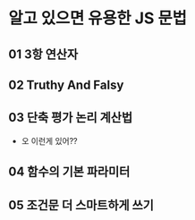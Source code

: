 # 알고 있으면 유용한 JS 문법

## 01 3항 연산자
  
## 02 Truthy And Falsy
  
## 03 단축 평가 논리 계산법
- 오 이런게 있어??

## 04 함수의 기본 파라미터

## 05 조건문 더 스마트하게 쓰기
